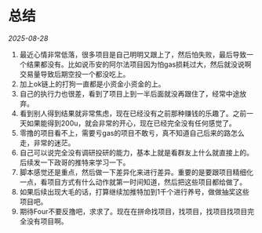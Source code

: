 # 总结

*2025-08-28*

1. 最近心情非常低落，很多项目是自己明明又跟上了，然后怕失败，最后导致一个结果都没有。比如说币安的阿尔法项目因为怕gas损耗过大，然后就没说啊交易量导致后期空投一个都没吃上。
2. 加上ok链上的打狗一直都是小资金小资金的上。
3. 自己的执行力也很差，看到了项目上到一半后面就没再跟住了，经常中途放弃。
4. 看到别人得到结果就非常焦虑，现在已经没有之前那种赚钱的乐趣了。之前一天如果能得到200u，就会非常的开心，现在已经完全没有任何感觉了。
5. 零撸的项目看不上，需要亏gas的项目不敢亏，真不知道自己后来的路怎么走，非常的迷茫。
6. 自己可以说完全没有调研投研的能力，基本上就是看群友上什么就直接上的。后续发一下政哥的推特来学习一下。
7. 脚本感觉还是重点，然后做一下差异化来进行差异。重要的是要跟项目精细化一点，看项目方式有什么动作就第一时间知道，然后把这些项目都给做了。
8. 如果后续出现大毛的话，打算继续加推特加到1千个进行养号，做做抽奖这些项目吧。
9. 期待Four不要反撸吧，求求了。现在在拼命找项目，找项目，找项目找项目完全没有项目啊。